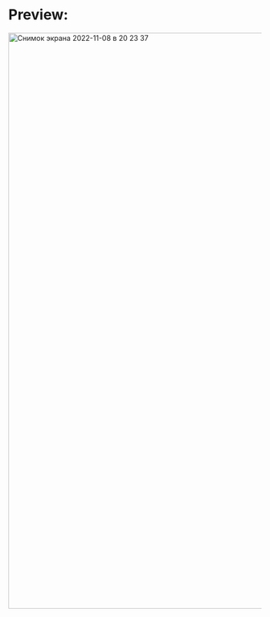 # Preview:

<img width="1147" alt="Снимок экрана 2022-11-08 в 20 23 37" src="https://user-images.githubusercontent.com/107110241/200633842-16fc460c-060e-4f76-ad60-ac241030102b.png">




